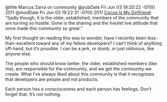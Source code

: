 @title Marcus Zarra on community
@pubDate Fri Jun 03 19:20:22 -0700 2011
@modDate Fri Jun 03 19:22:31 -0700 2011
<a href="http://www.cimgf.com/2011/06/03/why-so-serious/">Cocoa Is My Girlfriend</a>: “Sadly though, it is the older, established, members of the community that are turning so hostile. Gone is the sharing and the live/let live attitude that once made this community so great.”

My first thought on reading this was to wonder, have I recently been less-than-excellent toward any of my fellow developers? I can’t think of anything off-hand, but it’s possible. I can be a jerk, or dumb, or just oblivious, like anyone else.

The people who should know better, the older, established members (like me), are responsible for the community, and we get the community we create. What I’ve always liked about this community is that it recognizes that developers are people and not products.

Each person has a consciousness and each person has feelings. Don’t forget that. It’s not nothing.
